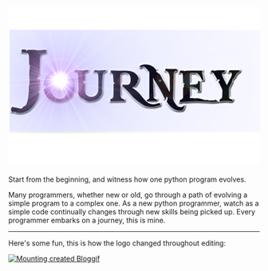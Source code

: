 ![Alt text](https://github.com/beansparrow/Journey/blob/master/journey4.png?raw=true "Journey")
----------------------------------------------------------------------------------------------

Start from the beginning, and witness how one python program evolves.

Many programmers, whether new or old, go through a path of evolving a simple program to a complex one. As a new python programmer, watch as a simple code continually changes through new skills being picked up. Every programmer embarks on a journey, this is mine.

----------------------------------------------------------------------------------------------

Here's some fun, this is how the logo changed throughout editing: 

<a href="http://en.bloggif.com/" title="Photo Editing"><img src="http://data.bloggif.com/distant/user/store/0/8/a/9/64d466bb0bf07f8994bce525178e9a80.gif" alt="Mounting created Bloggif" width="250" height="156" /></a>
